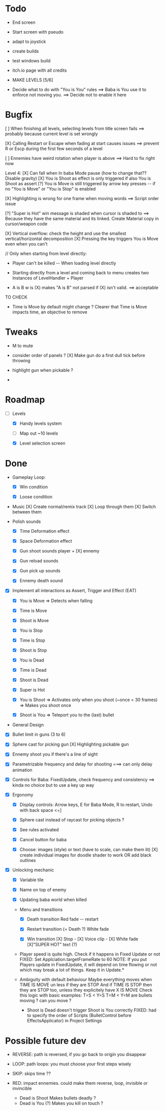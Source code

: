 # Todo

- End screen
- Start screen with pseudo
- adapt to joystick
- create builds
- test windows build
- itch.io page with all credits

- MAKE LEVELS [5/6]

- Decide what to do with "You is You" rules
==> Baba is You use it to enforce not moving you.
==> Decide not to enable it here


# Bugfix

[ ] When finishing all levels, selecting levels from title screen fails
==> probably because current level is set wrongly

[X] Calling Restart or Escape when fading at start causes issues
==> prevent R or Escp during the first few seconds of a level

[ ] Ennemies have weird rotation when player is above
==> Hard to fix right now


Level 4:
[X] Can fall when In baba Mode pause (how to change that?? Disable gravity)
[X] You is Shoot as effect is only triggered if also You is Shoot as assert
[?] You is Move is still triggered by arrow key presses -- if no "You is Move" or "You is Stop" is enabled


[X] Highlighting is wrong for one frame when moving words
==> Script order issue

[?] "Super is Hot" win message is shaded when cursor is shaded to
  ==> Because they have the same material and its linked. Create Material copy in cursor/weapon code

[X] Vertical overflow: check the height and use the smallest vertical/horizontal decomposition
[X] Pressing the key triggers You is Move even when you can't


//
Only when starting from level directly:
- Player can't be killed -- When loading level directly
- Starting directly from a level and coming back to menu creates two Instances of LevelHandler + Player

- A is B w is (X)
makes "A is B" not parsed if (X) isn't valid.
==> acceptable

TO CHECK
- Time is Move by default might change ?
Clearer that Time is Move impacts time, an objective to remove

# Tweaks
- M to mute

- consider order of panels ?
[X] Make gun do a first dull tick before throwing
- highlight gun when pickable ?
-


# Roadmap

- [ ] Levels
  - [X] Handy levels system
  - [ ] Map out ~10 levels
  - [X] Level selection screen


# Done



- Gameplay Loop:
  - [X] Win condition
  - [X] Loose condition


- Music
  [X] Create normal/remix track
  [X] Loop through them
  [X] Switch between them

- Polish sounds
  - [X] Time Deformation effect
  - [X] Space Deformation effect
  - [X] Gun shoot sounds player + [X] ennemy
  - [X] Gun reload sounds
  - [X] Gun pick up sounds
  - [X] Ennemy death sound


- [X] Implement all interactions as Assert, Trigger and Effect (EAT)
  - [X] You   is Move => Detects when falling
  - [X] Time  is Move
  - [X] Shoot is Move
  - [X] You   is Stop
  - [X] Time  is Stop
  - [X] Shoot is Stop
  - [X] You   is Dead
  - [X] Time  is Dead
  - [X] Shoot is Dead
  - [X] Super is Hot

  - [X] You is Shoot
    => Activates only when you shoot (~once = 30 frames)
    => Makes you shoot once

  - [X] Shoot is You
    => Teleport you to the (last) bullet

-  General Design
  - [X] Bullet limit in guns (3 to 6)
  - [X] Sphere cast for picking gun
    [X] Highlighting pickable gun
  - [X] Ennemy shoot you if there's a line of sight
  - [X] Parametrizable frequency and delay for shooting
    ===> can only delay animation
  - [X] Controls for Baba: FixedUpdate, check frequency and consistency
  ==> kinda no choice but to use a key up way

- [X] Ergonomy
  - [X] Display controls: Arrow keys, E for Baba Mode, R to restart, Undo with back space <=]
  - [X] Sphere cast instead of raycast for picking objects ?
  - [X] See rules activated
  - [X] Cancel button for baba
  - [X] Choose: images (style) or text (have to scale, can make them lit)
    [X] create individual images for doodle shader to work
    OR add black outlines


- [x] Unlocking mechanic
  - [X] Variable tile
  - [X] Name on top of enemy
  - [x] Updating baba world when killed


  - Menu and transitions
    - [X] Death transition
      Red fade -- restart
    - [X] Restart transition (= Death ?)
      White fade
    - [X] Win transition
      [X] Stop - [X] Voice clip - [X] White fade
      [X]"SUPER HOT" text (?)


  - Player speed is quite high. Check if it happens in Fixed Update or not
  FIXED: Set Applciation.targetFrameRate to 60
  NOTE: If you put Players update in FixedUpdate, it will depend on time flowing or not
  which may break a lot of things. Keep it in Update.*

  - Ambiguity with default behaviour
    Maybe everything moves when TIME IS MOVE un less if they are STOP
    And if TIME IS STOP then they are STOP too, unless they explicitely have X IS MOVE
    Check this logic with basic examples:
    T=S < Y=S
    T=M < Y=M
    are bullets moving ? can you move ?

    - Shoot is Dead doesn't trigger Shoot is You correctly
    FIXED: had to specify the order of Scripts (BulletControl before EffectsApplicator) in Project Settings

# Possible future dev

- REVERSE: path is reversed, if you go back to origin you disappear
- LOOP: path loops: you must choose your first steps wisely
- SKIP: skips time ??
- RED: impact ennemies. could make them reverse, loop, invisible or invincible



  - Dead is Shoot
  Makes bullets deadly ?
  - Dead is You (?)
  Makes you kill on touch ?

